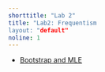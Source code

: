 ```yaml
---
shorttitle: "Lab 2"
title: "Lab2: Frequentism
layout: "default"
noline: 1
---
```


- [Bootstrap and MLE](../wiki/freq-lab.html)
